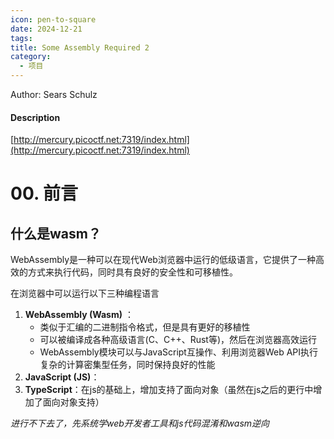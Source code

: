 ```yaml
---
icon: pen-to-square
date: 2024-12-21
tags: 
title: Some Assembly Required 2
category:
  - 项目
---
```

Author: Sears Schulz

#### Description
[http://mercury.picoctf.net:7319/index.html](http://mercury.picoctf.net:7319/index.html)

# 00. 前言
## 什么是wasm？
WebAssembly是一种可以在现代Web浏览器中运行的低级语言，它提供了一种高效的方式来执行代码，同时具有良好的安全性和可移植性。

在浏览器中可以运行以下三种编程语言
1. **WebAssembly (Wasm)** ：
   - 类似于汇编的二进制指令格式，但是具有更好的移植性
   - 可以被编译成各种高级语言(C、C++、Rust等)，然后在浏览器高效运行
   - WebAssembly模块可以与JavaScript互操作、利用浏览器Web API执行复杂的计算密集型任务，同时保持良好的性能
1. **JavaScript (JS)**：
2. **TypeScript**：在js的基础上，增加支持了面向对象（虽然在js之后的更行中增加了面向对象支持）

  *进行不下去了，先系统学web开发者工具和js代码混淆和wasm逆向*
  

